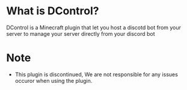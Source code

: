 # What is DControl?
DControl is a Minecraft plugin that let you host a discotd bot from your server to manage your server directly from your discord bot

# Note
- This plugin is discontinued, We are not responsible for any issues occuror when using the plugin.
